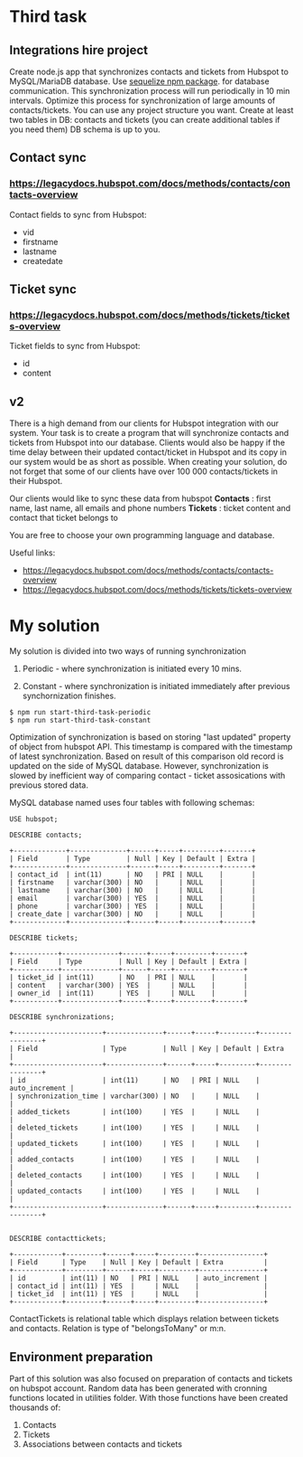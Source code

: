 # Third task

## Integrations hire project
Create node.js app that synchronizes contacts and tickets from Hubspot to
MySQL/MariaDB database.
Use [sequelize npm package](https://www.npmjs.com/package/sequelize). for database communication.
This synchronization process will run periodically in 10 min intervals.
Optimize this process for synchronization of large amounts of contacts/tickets.
You can use any project structure you want.
Create at least two tables in DB: contacts and tickets (you can create additional tables if
you need them)
DB schema is up to you.

## Contact sync
### https://legacydocs.hubspot.com/docs/methods/contacts/contacts-overview

Contact fields to sync from Hubspot:

* vid
* firstname
* lastname
* createdate

## Ticket sync
### https://legacydocs.hubspot.com/docs/methods/tickets/tickets-overview

Ticket fields to sync from Hubspot:

* id
* content

## v2

There is a high demand from our clients for Hubspot integration with our system. Your task is
to create a program that will synchronize contacts and tickets from Hubspot into our
database.
Clients would also be happy if the time delay between their updated contact/ticket in
Hubspot and its copy in our system would be as short as possible.
When creating your solution, do not forget that some of our clients have over 100 000
contacts/tickets in their Hubspot.

Our clients would like to sync these data from hubspot
**Contacts** : first name, last name, all emails and phone numbers
**Tickets** : ticket content and contact that ticket belongs to

You are free to choose your own programming language and database.

Useful links:

* https://legacydocs.hubspot.com/docs/methods/contacts/contacts-overview
* https://legacydocs.hubspot.com/docs/methods/tickets/tickets-overview

# My solution

My solution is divided into two ways of running synchronization

1. Periodic - where synchronization is initiated every 10 mins. 

2. Constant - where synchronization is initiated immediately after previous synchornization finishes.

```text
$ npm run start-third-task-periodic
$ npm run start-third-task-constant
```

Optimization of synchronization is based on storing "last updated" property of object from hubspot API. This timestamp is compared with the timestamp of latest synchronization. Based on result of this comparison old record is updated on the side of MySQL database. However, synchronization is slowed by inefficient way of comparing contact - ticket assosications with previous stored data. 

MySQL database named uses four tables with following schemas:

```text
USE hubspot;

DESCRIBE contacts;

+-------------+--------------+------+-----+---------+-------+
| Field       | Type         | Null | Key | Default | Extra |
+-------------+--------------+------+-----+---------+-------+
| contact_id  | int(11)      | NO   | PRI | NULL    |       |
| firstname   | varchar(300) | NO   |     | NULL    |       |
| lastname    | varchar(300) | NO   |     | NULL    |       |
| email       | varchar(300) | YES  |     | NULL    |       |
| phone       | varchar(300) | YES  |     | NULL    |       |
| create_date | varchar(300) | NO   |     | NULL    |       |
+-------------+--------------+------+-----+---------+-------+

DESCRIBE tickets;

+-----------+--------------+------+-----+---------+-------+
| Field     | Type         | Null | Key | Default | Extra |
+-----------+--------------+------+-----+---------+-------+
| ticket_id | int(11)      | NO   | PRI | NULL    |       |
| content   | varchar(300) | YES  |     | NULL    |       |
| owner_id  | int(11)      | YES  |     | NULL    |       |
+-----------+--------------+------+-----+---------+-------+

DESCRIBE synchronizations;

+----------------------+--------------+------+-----+---------+----------------+
| Field                | Type         | Null | Key | Default | Extra          |
+----------------------+--------------+------+-----+---------+----------------+
| id                   | int(11)      | NO   | PRI | NULL    | auto_increment |
| synchronization_time | varchar(300) | NO   |     | NULL    |                |
| added_tickets        | int(100)     | YES  |     | NULL    |                |
| deleted_tickets      | int(100)     | YES  |     | NULL    |                |
| updated_tickets      | int(100)     | YES  |     | NULL    |                |
| added_contacts       | int(100)     | YES  |     | NULL    |                |
| deleted_contacts     | int(100)     | YES  |     | NULL    |                |
| updated_contacts     | int(100)     | YES  |     | NULL    |                |
+----------------------+--------------+------+-----+---------+----------------+


DESCRIBE contacttickets;

+------------+---------+------+-----+---------+----------------+
| Field      | Type    | Null | Key | Default | Extra          |
+------------+---------+------+-----+---------+----------------+
| id         | int(11) | NO   | PRI | NULL    | auto_increment |
| contact_id | int(11) | YES  |     | NULL    |                |
| ticket_id  | int(11) | YES  |     | NULL    |                |
+------------+---------+------+-----+---------+----------------+

```

ContactTickets is relational table which displays relation between tickets and contacts. Relation is type of "belongsToMany" or m:n.

## Environment preparation

Part of this solution was also focused on preparation of contacts and tickets on hubspot account. Random data has been generated with cronning functions located in utilities folder. With those functions have been created thousands of:

1. Contacts
2. Tickets
3. Associations between contacts and tickets
